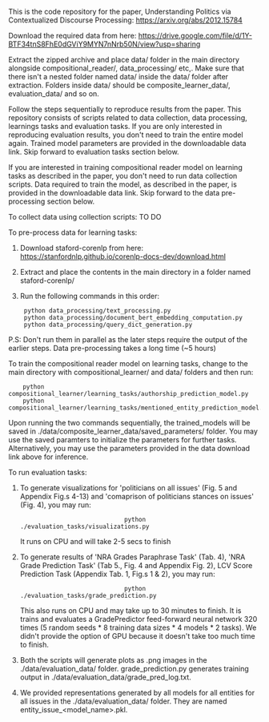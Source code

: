 This is the code repository for the paper, Understanding Politics via Contextualized Discourse Processing: https://arxiv.org/abs/2012.15784

Download the required data from here: https://drive.google.com/file/d/1Y-BTF34tnS8FhE0dGViY9MYN7nNrb50N/view?usp=sharing

Extract the zipped archive and place data/ folder in the main directory alongside compositional_reader/, data_processing/ etc,. Make sure that there isn't a nested folder named data/ inside the data/ folder after extraction. Folders inside data/ should be composite_learner_data/, evaluation_data/ and so on.

Follow the steps sequentially to reproduce results from the paper. This repository consists of scripts related to data collection, data processing, learnings tasks and evaluation tasks. If you are only interested in reproducing evaluation results, you don't need to train the entire model again. Trained model parameters are provided in the downloadable data link. Skip forward to evaluation tasks section below.

If you are interested in training compositional reader model on learning tasks as described in the paper, you don't need to run data collection scripts. Data required to train the model, as described in the paper, is provided in the downloadable data link. Skip forward to the data pre-processing section below.

To collect data using collection scripts:
TO DO


To pre-process data for learning tasks:
1. Download staford-corenlp from here: https://stanfordnlp.github.io/corenlp-docs-dev/download.html
2. Extract and place the contents in the main directory in a folder named staford-corenlp/
3. Run the following commands in this order:

        python data_processing/text_processing.py
        python data_processing/document_bert_embedding_computation.py
        python data_processing/query_dict_generation.py

P.S: Don't run them in parallel as the later steps require the output of the earlier steps. Data pre-processing takes a long time (~5 hours)


To train the compositional reader model on learning tasks, change to the main directory with compositional_learner/ and data/ folders and then run:

        python compositional_learner/learning_tasks/authorship_prediction_model.py
        python compositional_learner/learning_tasks/mentioned_entity_prediction_model.py
	
Upon running the two commands sequentially, the trained_models will be saved in ./data/composite_learner_data/saved_parameters/ folder. You may use the saved paramters to initialize the parameters for further tasks. Alternatively, you may use the parameters provided in the data download link above for inference.



To run evaluation tasks:

1. To generate visualizations for 'politicians on all issues' (Fig. 5 and Appendix Fig.s 4-13) and 'comaprison of politicians stances on issues' (Fig. 4), you may run:

                                    python ./evaluation_tasks/visualizations.py

	It runs on CPU and will take 2-5 secs to finish


2. To generate results of 'NRA Grades Paraphrase Task' (Tab. 4), 'NRA Grade Prediction Task' (Tab 5., Fig. 4 and Appendix Fig. 2), LCV Score Prediction Task (Appendix Tab. 1, Fig.s 1 & 2), you may run:

                                    python ./evaluation_tasks/grade_prediction.py


	This also runs on CPU and may take up to 30 minutes to finish. It is trains and evaluates a GradePredictor feed-forward neural network 320 times (5 random seeds * 8 training data sizes * 4 models * 2 tasks). We didn't provide the option of GPU because it doesn't take too much time to finish.


3. Both the scripts will generate plots as .png  images in the ./data/evaluation_data/ folder. grade_prediction.py generates training output in ./data/evaluation_data/grade_pred_log.txt.

4. We provided representations generated by all models for all entities for all issues in the ./data/evaluation_data/ folder. They are named entity_issue_<model_name>.pkl.
